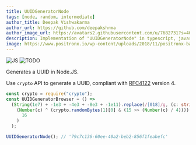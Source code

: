 ```yaml
---
title: UUIDGeneratorNode
tags: [node, random, intermediate]
author_title: Deepak Vishwakarma
author_url: https://github.com/deepakshrma
author_image_url: https://avatars2.githubusercontent.com/u/7682731?s=400
description: Implementation of "UUIDGeneratorNode" in typescript, javascript and deno.
image: https://www.positronx.io/wp-content/uploads/2018/11/positronx-banner-1152-1.jpg
---
```


![JS](https://img.shields.io/badge/supports-javascript-yellow.svg?style=flat-square)
![TODO](https://img.shields.io/badge///TODO-blue.svg?style=flat-square)

Generates a UUID in Node.JS.

Use `crypto` API to generate a UUID, compliant with [RFC4122](https://www.ietf.org/rfc/rfc4122.txt) version 4.

```ts title="typescript"
const crypto = require("crypto");
const UUIDGeneratorBrowser = () =>
  (String(1e7) + -1e3 + -4e3 + -8e3 + -1e11).replace(/[018]/g, (c: string) =>
    (Number(c) ^ (crypto.randomBytes(1)[0] & (15 >> (Number(c) / 4)))).toString(
      16
    )
  );
```

```ts title="typescript"
UUIDGeneratorNode(); // '79c7c136-60ee-40a2-beb2-856f1feabefc'
```
